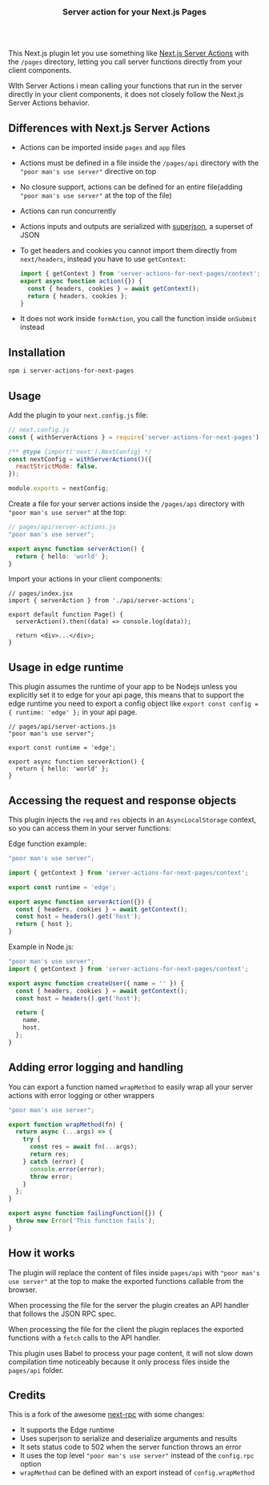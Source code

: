 <div align='center'>
    <br/>
    <br/>
    <br/>
    <h3>Server action for your Next.js Pages</h3>
    <br/>
    <br/>
</div>

This Next.js plugin let you use something like [Next.js Server Actions](https://nextjs.org/docs/app/building-your-application/data-fetching/server-actions) with the `/pages` directory, letting you call server functions directly from your client components.

WIth Server Actions i mean calling your functions that run in the server directly in your client components, it does not closely follow the Next.js Server Actions behavior.

## Differences with Next.js Server Actions

- Actions can be imported inside `pages` and `app` files
- Actions must be defined in a file inside the `/pages/api` directory with the `"poor man's use server"` directive on top
- No closure support, actions can be defined for an entire file(adding `"poor man's use server"` at the top of the file)
- Actions can run concurrently
- Actions inputs and outputs are serialized with [superjson](https://github.com/blitz-js/superjson), a superset of JSON
- To get headers and cookies you cannot import them directly from `next/headers`, instead you have to use `getContext`:

  ```ts
  import { getContext } from 'server-actions-for-next-pages/context';
  export async function action({}) {
    const { headers, cookies } = await getContext();
    return { headers, cookies };
  }
  ```

- It does not work inside `formAction`, you call the function inside `onSubmit` instead

## Installation

```bash
npm i server-actions-for-next-pages
```

## Usage

Add the plugin to your `next.config.js` file:

```js
// next.config.js
const { withServerActions } = require('server-actions-for-next-pages');

/** @type {import('next').NextConfig} */
const nextConfig = withServerActions()({
  reactStrictMode: false,
});

module.exports = nextConfig;
```

Create a file for your server actions inside the `/pages/api` directory with `"poor man's use server"` at the top:

```ts
// pages/api/server-actions.js
"poor man's use server";

export async function serverAction() {
  return { hello: 'world' };
}
```

Import your actions in your client components:

```tsx
// pages/index.jsx
import { serverAction } from './api/server-actions';

export default function Page() {
  serverAction().then((data) => console.log(data));

  return <div>...</div>;
}
```

## Usage in edge runtime

This plugin assumes the runtime of your app to be Nodejs unless you explicitly set it to edge for your api page, this means that to support the edge runtime you need to export a config object like `export const config = { runtime: 'edge' };` in your api page.

```tsx
// pages/api/server-actions.js
"poor man's use server";

export const runtime = 'edge';

export async function serverAction() {
  return { hello: 'world' };
}
```

## Accessing the request and response objects

This plugin injects the `req` and `res` objects in an `AsyncLocalStorage` context, so you can access them in your server functions:

Edge function example:

```ts
"poor man's use server";

import { getContext } from 'server-actions-for-next-pages/context';

export const runtime = 'edge';

export async function serverAction({}) {
  const { headers, cookies } = await getContext();
  const host = headers().get('host');
  return { host };
}
```

Example in Node.js:

```ts
"poor man's use server";
import { getContext } from 'server-actions-for-next-pages/context';

export async function createUser({ name = '' }) {
  const { headers, cookies } = await getContext();
  const host = headers().get('host');

  return {
    name,
    host,
  };
}
```

## Adding error logging and handling

You can export a function named `wrapMethod` to easily wrap all your server actions with error logging or other wrappers

```ts
"poor man's use server";

export function wrapMethod(fn) {
  return async (...args) => {
    try {
      const res = await fn(...args);
      return res;
    } catch (error) {
      console.error(error);
      throw error;
    }
  };
}

export async function failingFunction({}) {
  throw new Error('This function fails');
}
```

## How it works

The plugin will replace the content of files inside `pages/api` with `"poor man's use server"` at the top to make the exported functions callable from the browser.

When processing the file for the server the plugin creates an API handler that follows the JSON RPC spec.

When processing the file for the client the plugin replaces the exported functions with a `fetch` calls to the API handler.

This plugin uses Babel to process your page content, it will not slow down compilation time noticeably because it only process files inside the `pages/api` folder.

## Credits

This is a fork of the awesome [next-rpc](https://github.com/Janpot/next-rpc) with some changes:

- It supports the Edge runtime
- Uses superjson to serialize and deserialize arguments and results
- It sets status code to 502 when the server function throws an error
- It uses the top level `"poor man's use server"` instead of the `config.rpc` option
- `wrapMethod` can be defined with an export instead of `config.wrapMethod`
